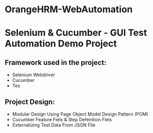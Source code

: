 # OrangeHRM-WebAutomation

# Selenium & Cucumber - GUI Test Automation Demo Project

## Framework used in the project:
- Selenium Webdriver
- Cucumber
- Tes
## Project Design:
- Modular Design Using Page Object Model Design Pattern (POM)
- Cucumber Feature Fiels & Step Defenition Fiels
- Externalizing Test Data From JSON File
